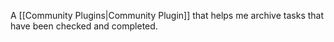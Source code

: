 A [[Community Plugins|Community Plugin]] that helps me archive tasks that have been checked and completed.